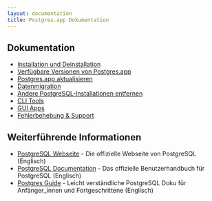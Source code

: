 ```yaml
---
layout: documentation
title: Postgres.app Dokumentation
---
```


## Dokumentation

- [Installation und Deinstallation](install.html)
- [Verfügbare Versionen von Postgres.app](all-versions.html)
- [Postgres.app aktualisieren](update.html)
- [Datenmigration](migrating-data.html)
- [Andere PostgreSQL-Installationen entfernen](remove.html)
- [CLI Tools](cli-tools.html)
- [GUI Apps](gui-tools.html)
- [Fehlerbehebung & Support](troubleshooting.html)

## Weiterführende Informationen

- [PostgreSQL Webseite](http://www.postgresql.org/) - Die offizielle Webseite von PostgreSQL (Englisch)
- [PostgreSQL Documentation](http://www.postgresql.org/docs/current/static/index.html) - Das offizielle Benutzerhandbuch für PostgreSQL (Englisch)
- [Postgres Guide](http://postgresguide.com/) - Leicht verständliche PostgreSQL Doku für Anfänger_innen und Fortgeschrittene (Englisch)